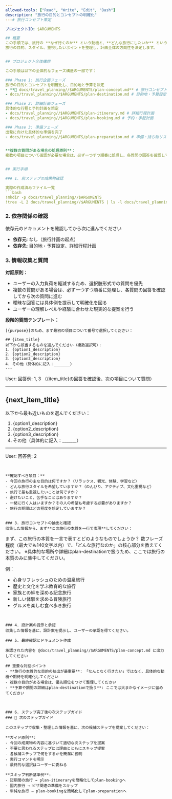 ```yaml
---
allowed-tools: ["Read", "Write", "Edit", "Bash"]
description: "旅行の目的とコンセプトの明確化"
---# 旅行コンセプト策定

プロジェクトID: $ARGUMENTS

## 概要
この手順では、旅行の **なぜ行くのか** という動機と、**どんな旅行にしたいか** というコンセプトを明確にします。
旅行の目的、スタイル、重視したいポイントを整理し、計画全体の方向性を決定します。


## プロジェクト全体構想

この手順は以下の全体的なフェーズ構造の一部です：

### Phase 1: 旅行企画フェーズ
旅行の目的とコンセプトを明確化し、目的地と予算を決定
- **🎯 docs/travel_planning//$ARGUMENTS/plan-concept.md** # 旅行コンセプト策定 ← **現在のステップ**
- docs/travel_planning//$ARGUMENTS/plan-destination.md # 目的地・予算設定

### Phase 2: 詳細計画フェーズ
具体的な行程と予約計画を策定
- docs/travel_planning//$ARGUMENTS/plan-itinerary.md # 詳細行程計画
- docs/travel_planning//$ARGUMENTS/plan-booking.md # 予約・手配計画

### Phase 3: 準備フェーズ
出発に向けた具体的な準備を完了
- docs/travel_planning//$ARGUMENTS/plan-preparation.md # 準備・持ち物リスト


**複数の質問がある場合の処理原則**：
複数の項目について確認が必要な場合は、必ず一つずつ順番に処理し、各質問の回答を確認してから次の質問に進む。一度に全ての質問を提示することは避け、段階的なアプローチを取る。


## 実行手順

### 1. 前ステップの成果物確認

実際の作成済みファイル一覧
```bash
!mkdir -p docs/travel_planning//$ARGUMENTS
!tree -L 2 docs/travel_planning//$ARGUMENTS | ls -l docs/travel_planning//$ARGUMENTS
```

### 2. 依存関係の確認

依存元のドキュメントを確認してから次に進んでください


- **依存元**: なし（旅行計画の起点）
- **依存先**: 目的地・予算設定、詳細行程計画
### 3. 情報収集と質問

**対話原則：**
- ユーザーの入力負荷を軽減するため、選択肢形式での質問を優先
- 複数の質問がある場合は、必ず一つずつ順番に処理し、各質問の回答を確認してから次の質問に進む
- 曖昧な回答には具体例を提示して明確化を図る
- ユーザーの理解レベルや経験に合わせた現実的な提案を行う

**段階的質問テンプレート：**
```
[{purpose}]のため、まず最初の項目について番号で選択してください：

## {item_title}
以下から該当するものを選んでください（複数選択可）：
1. {option1_description}
2. {option2_description}
3. {option3_description}
4. その他（具体的に記入：_______）
---
```

User: 回答例: 1, 3
（{item_title}の回答を確認後、次の項目について質問）

---

## {next_item_title}
以下から最も近いものを選んでください：
1. {option1_description}
2. {option2_description}
3. {option3_description}
4. その他（具体的に記入：_______）

---
User: 回答例: 2
```


**確認すべき項目：**
- 今回の旅行の主な目的は何ですか？（リラックス、観光、体験、学習など）
- どんな旅行スタイルを希望していますか？（のんびり、アクティブ、文化重視など）
- 旅行で最も重視したいことは何ですか？
- 避けたいこと、苦手なことはありますか？
- 一緒に行く人はいますか？その人の希望も考慮する必要がありますか？
- 旅行の期間はどの程度を想定していますか？


### 3. 旅行コンセプトの抽出と確認
収集した情報から、まず**この旅行の本質を一行で表現**してください：

```
まず、この旅行の本質を一言で表すとどのようなものでしょうか？
数フレーズ程度（最大でも140文字以内）で、「どんな旅行なのか」の核心部分を教えてください。
※具体的な場所や詳細はplan-destinationで扱うため、ここでは旅行の本質のみに集中してください。

例：
- 心身リフレッシュのための温泉旅行
- 歴史と文化を学ぶ教育的な旅行
- 家族との絆を深める記念旅行
- 新しい体験を求める冒険旅行
- グルメを楽しむ食べ歩き旅行
```


### 4. 設計案の提示と承認
収集した情報を基に、設計案を提示し、ユーザーの承認を得てください。

### 5. 最終確認とドキュメント作成

承認された内容を @docs/travel_planning//$ARGUMENTS/plan-concept.md に出力してください

## 重要な対話ポイント
- **旅行の本質的な目的の抽出が最重要**: 「なんとなく行きたい」ではなく、具体的な動機や期待を明確化してください
- 複数の目的がある場合は、優先順位をつけて整理してください
- **予算や期間の詳細はplan-destinationで扱う**: ここでは大まかなイメージに留めてください



### 6. ステップ完了後の次ステップガイド
### 🚀 次のステップガイド

このステップで収集・整理した情報を基に、次の候補ステップを提案してください：

**ガイド原則**:
- 今回の成果物の内容に基づいて適切な次ステップを提案
- 不要と思われるステップには理由とともにスキップ提案
- 各候補ステップで何をするかを簡潔に説明
- 実行コマンドを明示
- 最終的な選択はユーザーに委ねる

**スキップ判断基準例**:
- 短期間の旅行 → plan-itineraryを簡略化してplan-bookingへ
- 国内旅行 → ビザ関連の準備をスキップ
- 単純な旅行 → plan-bookingを簡略化してplan-preparationへ

